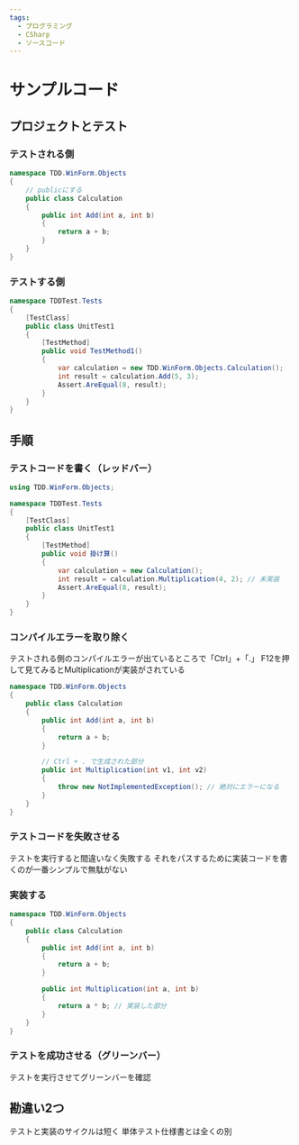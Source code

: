 ```yaml
---
tags:
  - プログラミング
  - CSharp
  - ソースコード
---
```

# サンプルコード

## プロジェクトとテスト

### テストされる側

```c#
namespace TDD.WinForm.Objects
{
    // publicにする
    public class Calculation
    {
        public int Add(int a, int b)
        {
            return a + b;
        }
    }
}
```

### テストする側

```c#
namespace TDDTest.Tests
{
    [TestClass]
    public class UnitTest1
    {
        [TestMethod]
        public void TestMethod1()
        {
            var calculation = new TDD.WinForm.Objects.Calculation();
            int result = calculation.Add(5, 3);
            Assert.AreEqual(8, result);
        }
    }
}
```

## 手順

### テストコードを書く（レッドバー）

```c#
using TDD.WinForm.Objects;

namespace TDDTest.Tests
{
    [TestClass]
    public class UnitTest1
    {
        [TestMethod]
        public void 掛け算()
        {
            var calculation = new Calculation();
            int result = calculation.Multiplication(4, 2); // 未実装
            Assert.AreEqual(8, result);
        }
    }
}
```

### コンパイルエラーを取り除く

テストされる側のコンパイルエラーが出ているところで「Ctrl」+「.」
F12を押して見てみるとMultiplicationが実装がされている

```c#
namespace TDD.WinForm.Objects
{
    public class Calculation
    {
        public int Add(int a, int b)
        {
            return a + b;
        }

        // Ctrl + . で生成された部分
        public int Multiplication(int v1, int v2)
        {
            throw new NotImplementedException(); // 絶対にエラーになる
        }
    }
}
```
### テストコードを失敗させる

テストを実行すると間違いなく失敗する
それをパスするために実装コードを書くのが一番シンプルで無駄がない

### 実装する

```c#
namespace TDD.WinForm.Objects
{
    public class Calculation
    {
        public int Add(int a, int b)
        {
            return a + b;
        }

        public int Multiplication(int a, int b)
        {
            return a * b; // 実装した部分
        }
    }
}
```
### テストを成功させる（グリーンバー）

テストを実行させてグリーンバーを確認

## 勘違い2つ

テストと実装のサイクルは短く
単体テスト仕様書とは全くの別